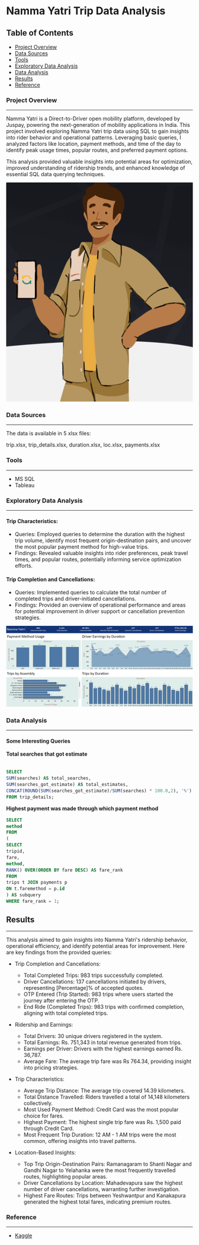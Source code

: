 # Namma Yatri Trip Data Analysis

## Table of Contents

- [Project Overview](#project-overview)
- [Data Sources](#data-sources)
- [Tools](#tools)
- [Exploratory Data Analysis](#exploratory-data-analysis)
- [Data Analysis](#data-analysis)
- [Results](#results)
- [Reference](#reference)

### Project Overview
---

Namma Yatri is a Direct-to-Driver open mobility platform, developed by Juspay, powering the next-generation of mobility applications in India. This project involved exploring Namma Yatri trip data using SQL to gain insights into rider behavior and operational patterns. Leveraging basic queries, I analyzed factors like location, payment methods, and time of the day to identify peak usage times, popular routes, and preferred payment options.

This analysis provided valuable insights into potential areas for optimization, improved understanding of ridership trends, and enhanced knowledge of essential SQL data querying techniques.

![image](https://github.com/SoloMathew/namma_yatri/blob/main/ny_snip.png)

### Data Sources
---

The data is available in 5 xlsx files:

trip.xlsx, trip_details.xlsx, duration.xlsx, loc.xlsx, payments.xlsx

### Tools
---

- MS SQL
- Tableau

### Exploratory Data Analysis
---

#### Trip Characteristics:
 - Queries: Employed queries to determine the duration with the highest trip volume, identify most frequent origin-destination pairs, and uncover the most popular payment method for high-value trips.
 - Findings: Revealed valuable insights into rider preferences, peak travel times, and popular routes, potentially informing service optimization efforts.

#### Trip Completion and Cancellations:
 - Queries: Implemented queries to calculate the total number of completed trips and driver-initiated cancellations.
 - Findings: Provided an overview of operational performance and areas for potential improvement in driver support or cancellation prevention strategies.

![image](https://github.com/SoloMathew/namma_yatri/blob/main/dashboard_snip.png)

### Data Analysis
---

#### Some Interesting Queries


**Total searches that got estimate**

```sql

SELECT 
SUM(searches) AS total_searches,
SUM(searches_got_estimate) AS total_estimates,
CONCAT(ROUND(SUM(searches_got_estimate)/SUM(searches) * 100.0,2), '%') AS percentage_of_searches_that_got_estimate
FROM trip_details;
```
**Highest payment was made through which payment method**

```sql
SELECT
method
FROM
(
SELECT
tripid,
fare,
method,
RANK() OVER(ORDER BY fare DESC) AS fare_rank
FROM
trips t JOIN payments p
ON t.faremethod = p.id
) AS subquery
WHERE fare_rank = 1;
```
## Results
---

This analysis aimed to gain insights into Namma Yatri's ridership behavior, operational efficiency, and identify potential areas for improvement. Here are key findings from the provided queries:

- Trip Completion and Cancellations:

  - Total Completed Trips: 983 trips successfully completed.
  - Driver Cancellations: 137 cancellations initiated by drivers, representing [Percentage]% of accepted quotes.
  - OTP Entered (Trip Started): 983 trips where users started the journey after entering the OTP.
  - End Ride (Completed Trips): 983 trips with confirmed completion, aligning with total completed trips.

- Ridership and Earnings:

  - Total Drivers: 30 unique drivers registered in the system.
  - Total Earnings: Rs. 751,343 in total revenue generated from trips.
  - Earnings per Driver: Drivers with the highest earnings earned Rs. 36,787.
  - Average Fare: The average trip fare was Rs 764.34, providing insight into pricing strategies.

- Trip Characteristics:

  - Average Trip Distance: The average trip covered 14.39 kilometers.
  - Total Distance Travelled: Riders travelled a total of 14,148 kilometers collectively.
  - Most Used Payment Method: Credit Card was the most popular choice for fares.
  - Highest Payment: The highest single trip fare was Rs. 1,500 paid through Credit Card.
  - Most Frequent Trip Duration: 12 AM - 1 AM trips were the most common, offering insights into travel patterns.

- Location-Based Insights:

  - Top Trip Origin-Destination Pairs: Ramanagaram to Shanti Nagar and Gandhi Nagar to Yelahanka were the most frequently travelled routes, highlighting popular areas.
  - Driver Cancellations by Location: Mahadevapura saw the highest number of driver cancellations, warranting further investigation.
  - Highest Fare Routes: Trips between Yeshwantpur and Kanakapura generated the highest total fares, indicating premium routes.

### Reference
---

- [Kaggle](https://www.kaggle.com/datasets/vikramamin/namma-yatri-tableau)
